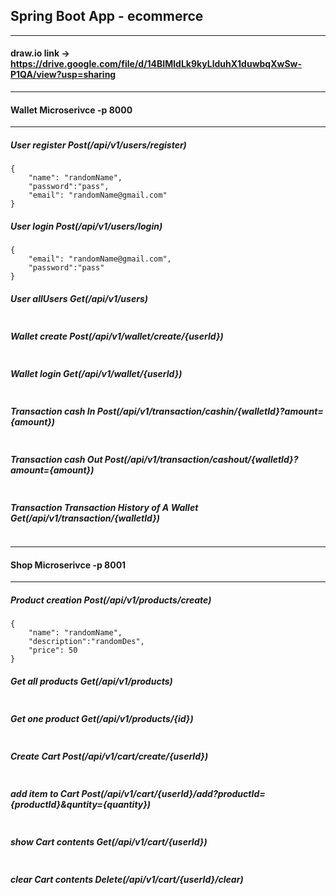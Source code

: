 ## Spring Boot App - ecommerce
-----------------------------------------------
#### draw.io link -> https://drive.google.com/file/d/14BIMldLk9kyLlduhX1duwbqXwSw-P1QA/view?usp=sharing
-----------------------------------------------
#### Wallet Microserivce -p 8000
-----------------------------------------------

##### User register Post(/api/v1/users/register)
```
{
    "name": "randomName",
    "password":"pass",
    "email": "randomName@gmail.com"
}
```
##### User login Post(/api/v1/users/login)
```
{
    "email": "randomName@gmail.com",
    "password":"pass"
}
```
##### User allUsers Get(/api/v1/users)
```
```

##### Wallet create Post(/api/v1/wallet/create/{userId})
```
```

##### Wallet login Get(/api/v1/wallet/{userId})
```
```

##### Transaction cash In Post(/api/v1/transaction/cashin/{walletId}?amount={amount})
```
```

##### Transaction cash Out Post(/api/v1/transaction/cashout/{walletId}?amount={amount})
```
```

##### Transaction Transaction History of A Wallet Get(/api/v1/transaction/{walletId})
```
```
-----------------------------------------------
#### Shop Microserivce -p 8001
-----------------------------------------------
##### Product creation Post(/api/v1/products/create)
```
{
    "name": "randomName",
    "description":"randomDes",
    "price": 50
}
```

##### Get all products Get(/api/v1/products)
```
```

##### Get one product Get(/api/v1/products/{id})
```
```

##### Create Cart Post(/api/v1/cart/create/{userId})
```
```

##### add item to Cart Post(/api/v1/cart/{userId}/add?productId={productId}&quntity={quantity})
```
```
##### show Cart contents Get(/api/v1/cart/{userId})
```
```

##### clear Cart contents Delete(/api/v1/cart/{userId}/clear)
```
```
